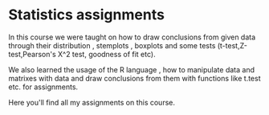 # Statistics assignments
In this course we were taught on how to draw conclusions from given data through their distribution , stemplots , boxplots and some tests (t-test,Z-test,Pearson's X^2 test, goodness of fit etc).

We also learned the usage of the R language , how to manipulate data and matrixes with data and draw conclusions from them with functions like t.test etc. for assignments.

Here you'll find all my assignments on this course.
